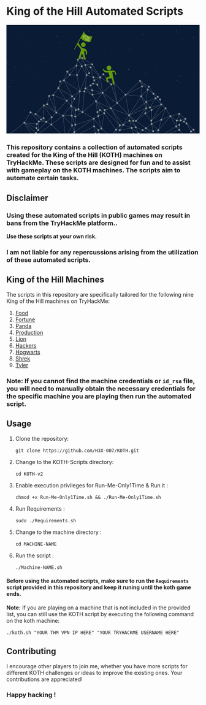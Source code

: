 # King of the Hill Automated Scripts

<p align="center">
  <img src="koth.png" alt="koth">
</p>

### This repository contains a collection of automated scripts created for the King of the Hill (KOTH) machines on TryHackMe. These scripts are designed for fun and to assist with gameplay on the KOTH machines. The scripts aim to automate certain tasks.

## Disclaimer

### Using these automated scripts in public games may result in bans from the TryHackMe platform..

**Use these scripts at your own risk.**

### I am not liable for any repercussions arising from the utilization of these automated scripts.

## King of the Hill Machines

The scripts in this repository are specifically tailored for the following nine King of the Hill machines on TryHackMe:

1. [Food](https://github.com/H3X-007/KOTH-v2/tree/main/Food)
2. [Fortune](https://github.com/H3X-007/KOTH-v2/tree/main/Fortune)
3. [Panda](https://github.com/H3X-007/KOTH-v2/tree/main/Panda)
4. [Production](https://github.com/H3X-007/KOTH-v2/tree/main/Production)
5. [Lion](https://github.com/H3X-007/KOTH-v2/tree/main/Lion)
6. [Hackers](https://github.com/H3X-007/KOTH-v2/tree/main/Hackers)
7. [Hogwarts](https://github.com/H3X-007/KOTH-v2/tree/main/Hogwarts)
8. [Shrek](https://github.com/H3X-007/KOTH-v2/tree/main/Shrek)
9. [Tyler](https://github.com/H3X-007/KOTH-v2/tree/main/Tyler)

### Note: If you cannot find the machine credentials or `id_rsa` file, you will need to manually obtain the necessary credentials for the specific machine you are playing then run the automated script.

## Usage

1. Clone the repository:
    
       git clone https://github.com/H3X-007/KOTH.git

2. Change to the KOTH-Scripts directory:
       
       cd KOTH-v2

3. Enable execution privileges for Run-Me-Only1Time & Run it :
    
       chmod +x Run-Me-Only1Time.sh && ./Run-Me-Only1Time.sh   

4. Run Requirements :
    
       sudo ./Requirements.sh 

5. Change to the machine directory :
       
       cd MACHINE-NAME

6. Run the script :
 
       ./Machine-NAME.sh

   
#### Before using the automated scripts, make sure to run the `Requirements` script provided in this repository and keep it runing until the koth game ends. 

**Note:** If you are playing on a machine that is not included in the provided list, you can still use the KOTH script by executing the following command on the koth machine:

    ./koth.sh "YOUR THM VPN IP HERE" "YOUR TRYHACKME USERNAME HERE"

## Contributing

I encourage other players to join me, whether you have more scripts for different KOTH challenges or ideas to improve the existing ones. Your contributions are appreciated!

### Happy hacking !
